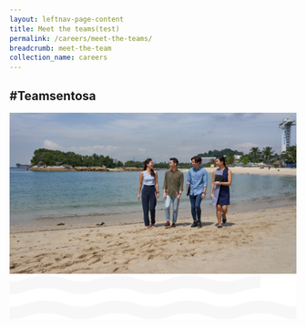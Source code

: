```yaml
---
layout: leftnav-page-content
title: Meet the teams(test)
permalink: /careers/meet-the-teams/
breadcrumb: meet-the-team
collection_name: careers
---
```

<h2>#Teamsentosa</h2>
<div class="row">
	<div class="col is-12">
	<figure style="margin: 0;position: relative;">
		<img src="../images/careers/hero-bannerv2.jpg" style="position: relative;z-index:-1;"/>
  <img src="../images/careers/wave.svg" style="position: relative;top: 0;z-index: 2;max-width: 100%;background-color: black;"/>
	</figure>
  </div>
</div>

